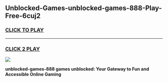 
## Unblocked-Games-unblocked-games-888-Play-Free-6cuj2
<h3>
<a href="https://premium76.site?title=unblocked-games-888&ref=15A">CLICK TO PLAY</a></h3>
<hr>

<h3>
<a href="https://premium76.site?title=unblocked-games-888&ref=15A">CLICK 2 PLAY</a>
  
</h3>

<a href="https://premium76.site?title=unblocked-games-888&ref=15A"><img src="https://clearcache.store/games.png"></a>


**unblocked-games-888 games unblocked: Your Gateway to Fun and Accessible Online Gaming**
